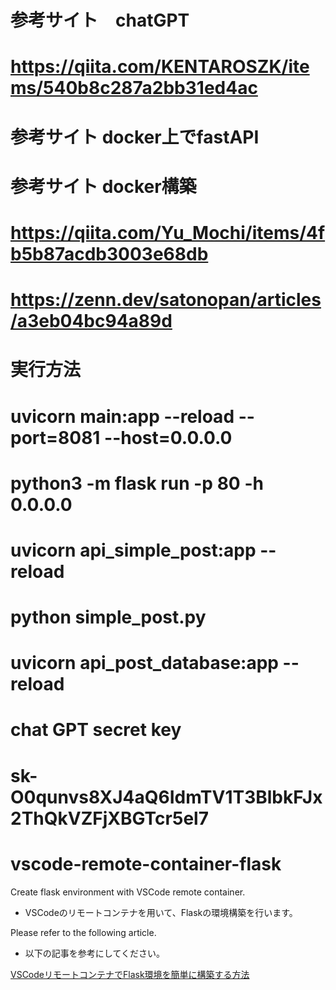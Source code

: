 # 参考サイト　chatGPT
# https://qiita.com/KENTAROSZK/items/540b8c287a2bb31ed4ac
# 参考サイト docker上でfastAPI
# 
# 参考サイト docker構築
# https://qiita.com/Yu_Mochi/items/4fb5b87acdb3003e68db
# https://zenn.dev/satonopan/articles/a3eb04bc94a89d
# 実行方法
# uvicorn main:app --reload --port=8081 --host=0.0.0.0
# python3 -m flask run -p 80 -h 0.0.0.0
# uvicorn api_simple_post:app --reload
# python simple_post.py
# uvicorn api_post_database:app --reload
# 
# chat GPT secret key
# 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

# vscode-remote-container-flask
Create flask environment with VSCode remote container.
* VSCodeのリモートコンテナを用いて、Flaskの環境構築を行います。

Please refer to the following article.
* 以下の記事を参考にしてください。

[VSCodeリモートコンテナでFlask環境を簡単に構築する方法](https://qiita.com/Yu_Mochi/items/4fb5b87acdb3003e68db)
